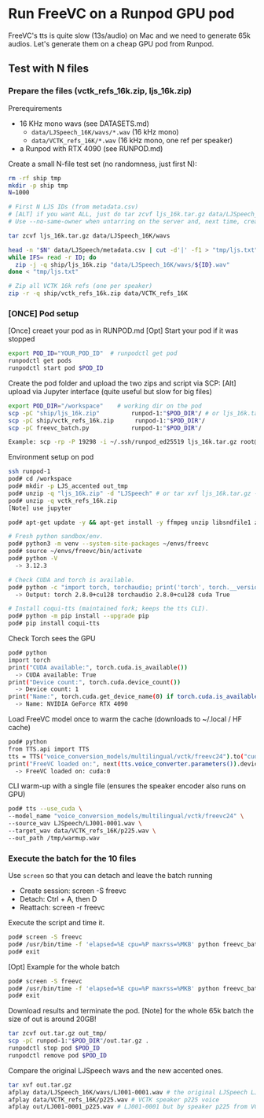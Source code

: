 # Run FreeVC on a Runpod GPU pod 

FreeVC's tts is quite slow (13s/audio) on Mac and we need to generate 65k audios.
Let's generate them on a cheap GPU pod from Runpod.

## Test with N files

###  Prepare the files (vctk_refs_16k.zip, ljs_16k.zip)

Prerequirements
- 16 KHz mono wavs (see DATASETS.md)
  - `data/LJSpeech_16K/wavs/*.wav` (16 kHz mono)
  - `data/VCTK_refs_16K/*.wav` (16 kHz mono, one ref per speaker)
- a Runpod with RTX 4090 (see RUNPOD.md)

Create a small N-file test set (no randomness, just first N):
```bash
rm -rf ship tmp
mkdir -p ship tmp
N=1000

# First N LJS IDs (from metadata.csv)
# [ALT] if you want ALL, just do tar zcvf ljs_16k.tar.gz data/LJSpeech_16K/wavs
# Use --no-same-owner when untarring on the server and, next time, create the tar on macOS with --no-xattrs and excludes for ._* and .DS_Store to keep the archive clean.

tar zcvf ljs_16k.tar.gz data/LJSpeech_16K/wavs

head -n "$N" data/LJSpeech/metadata.csv | cut -d'|' -f1 > "tmp/ljs.txt"
while IFS= read -r ID; do
  zip -j -q ship/ljs_16k.zip "data/LJSpeech_16K/wavs/${ID}.wav"
done < "tmp/ljs.txt"

# Zip all VCTK 16k refs (one per speaker)
zip -r -q ship/vctk_refs_16k.zip data/VCTK_refs_16K
```

### [ONCE] Pod setup

[Once] creaet your pod as in RUNPOD.md
[Opt] Start your pod if it was stopped
```bash
export POD_ID="YOUR_POD_ID"  # runpodctl get pod
runpodctl get pods
runpodctl start pod $POD_ID
```

Create the pod folder and upload the two zips and script via SCP:
[Alt] upload via Jupyter interface (quite useful but slow for big files)
```bash
export POD_DIR="/workspace"    # working dir on the pod
scp -pC "ship/ljs_16k.zip"         runpod-1:"$POD_DIR"/ # or ljs_16k.tar.gz
scp -pC ship/vctk_refs_16k.zip      runpod-1:"$POD_DIR"/
scp -pC freevc_batch.py            runpod-1:"$POD_DIR"/

Example: scp -rp -P 19298 -i ~/.ssh/runpod_ed25519 ljs_16k.tar.gz root@213.173.98.21:/workspace/pepito.tar.gz
```

Environment setup on pod
```bash
ssh runpod-1
pod# cd /workspace
pod# mkdir -p LJS_accented out_tmp
pod# unzip -q "ljs_16k.zip" -d "LJSpeech" # or tar xvf ljs_16k.tar.gz -C LJSpeech
pod# unzip -q vctk_refs_16k.zip
[Note] use jupyter

pod# apt-get update -y && apt-get install -y ffmpeg unzip libsndfile1 zip time

# Fresh python sandbox/env. 
pod# python3 -m venv --system-site-packages ~/envs/freevc
pod# source ~/envs/freevc/bin/activate
pod# python -V
  -> 3.12.3

# Check CUDA and torch is available.
pod# python -c "import torch, torchaudio; print('torch', torch.__version__, 'torchaudio', torchaudio.__version__, 'cuda', torch.cuda.is_available())"
  -> Output: torch 2.8.0+cu128 torchaudio 2.8.0+cu128 cuda True

# Install coqui-tts (maintained fork; keeps the tts CLI).
pod# python -m pip install --upgrade pip
pod# pip install coqui-tts
```

Check Torch sees the GPU
```bash
pod# python
import torch
print("CUDA available:", torch.cuda.is_available())
  -> CUDA available: True
print("Device count:", torch.cuda.device_count())
  -> Device count: 1
print("Name:", torch.cuda.get_device_name(0) if torch.cuda.is_available() else "cpu")
  -> Name: NVIDIA GeForce RTX 4090
```

Load FreeVC model once to warm the cache (downloads to ~/.local / HF cache)
```bash
pod# python
from TTS.api import TTS
tts = TTS("voice_conversion_models/multilingual/vctk/freevc24").to("cuda")
print("FreeVC loaded on:", next(tts.voice_converter.parameters()).device)
  -> FreeVC loaded on: cuda:0
```

CLI warm-up with a single file (ensures the speaker encoder also runs on GPU)
```bash
pod# tts --use_cuda \
--model_name "voice_conversion_models/multilingual/vctk/freevc24" \
--source_wav LJSpeech/LJ001-0001.wav \
--target_wav data/VCTK_refs_16K/p225.wav \
--out_path /tmp/warmup.wav
```

### Execute the batch for the 10 files

Use `screen` so that you can detach and leave the batch running
- Create session: screen -S freevc
- Detach: Ctrl + A, then D
- Reattach:	screen -r freevc

Execute the script and time it.
```bash
pod# screen -S freevc
pod# /usr/bin/time -f 'elapsed=%E cpu=%P maxrss=%MKB' python freevc_batch.py --num 1000 --workers 1 --use_cuda
pod# exit
```

[Opt] Example for the whole batch
```bash
pod# screen -S freevc
pod# /usr/bin/time -f 'elapsed=%E cpu=%P maxrss=%MKB' python freevc_batch.py --num-random-speakers 5 --workers 1 --use_cuda
pod# exit
```

Download results and terminate the pod.
[Note] for the whole 65k batch the size of out is around 20GB!
```bash
tar zcvf out.tar.gz out_tmp/
scp -pC runpod-1:"$POD_DIR"/out.tar.gz .
runpodctl stop pod $POD_ID
runpodctl remove pod $POD_ID
```

Compare the original LJSpeech wavs and the new accented ones.
```bash
tar xvf out.tar.gz
afplay data/LJSpeech_16K/wavs/LJ001-0001.wav # the original LJSpeech LJ001-0001 audio
afplay data/VCTK_refs_16K/p225.wav # VCTK speaker p225 voice
afplay out/LJ001-0001_p225.wav # LJ001-0001 but by speaker p225 from VCTK
```
